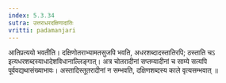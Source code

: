 ```yaml
---
index: 5.3.34
sutra: उत्तराधरदक्षिणादातिः
vritti: padamanjari
---
```


 आतिप्रत्ययो भवतीति। दक्षिणोतराभ्यामतसुजपि भवति, अधरशब्दादस्तातिरपि; ठस्ताति चऽ इत्यधरशब्दस्याधादेशविधानाल्लिङ्गात्। अत्र चोतरादीनां सप्तम्यादीनां च साम्ये सत्यपि पूर्ववद्यथासंख्याभावः। अस्तादिस्तूतरादीनां न सम्भवति, दक्षिणशब्दस्य काले वृत्यसम्भवात् ॥